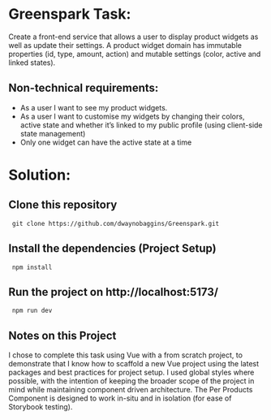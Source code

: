 # Greenspark Task:
Create a front-end service that allows a user to display product widgets as well as update their settings. A product widget domain has immutable properties (id, type, amount, action) and mutable settings (color, active and linked states).

## Non-technical requirements:
* As a user I want to see my product widgets.
* As a user I want to customise my widgets by changing their colors, active state and whether it’s linked to my public profile (using client-side state management)
* Only one widget can have the active state at a time

# Solution:

## Clone this repository

     git clone https://github.com/dwaynobaggins/Greenspark.git 
     
## Install the dependencies (Project Setup)

     npm install  

## Run the project on http://localhost:5173/

     npm run dev

## Notes on this Project

I chose to complete this task using Vue with a from scratch project, to demonstrate that I know how to scaffold a new Vue project using the latest packages and best practices for project setup.
I used global styles where possible, with the intention of keeping the broader scope of the project in mind while maintaining component driven architecture.
The Per Products Component is designed to work in-situ and in isolation (for ease of Storybook testing).

